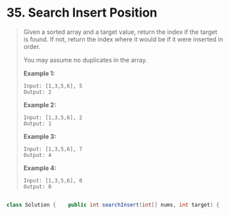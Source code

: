 # 35. Search Insert Position

> Given a sorted array and a target value, return the index if the target is found. If not, return the index where it would be if it were inserted in order.
>
> You may assume no duplicates in the array.
>
> **Example 1:**
>
> ```text
> Input: [1,3,5,6], 5
> Output: 2
> ```
>
> **Example 2:**
>
> ```text
> Input: [1,3,5,6], 2
> Output: 1
> ```
>
> **Example 3:**
>
> ```text
> Input: [1,3,5,6], 7
> Output: 4
> ```
>
> **Example 4:**
>
> ```text
> Input: [1,3,5,6], 0
> Output: 0
> ```

```java

class Solution {    public int searchInsert(int[] nums, int target) {        if(nums.length == 0) {            return 0;        }        int start = 0;        int end = nums.length-1;        while(start + 1 < end) {            int mid = start + (end-start)/2;            if(nums[mid] == target) {                return mid;            }            if(nums[mid] < target) {                start = mid;            } else {                end = mid;            }        }        if(nums[start] == target) {            return start;        }        if(nums[end] == target) {            return end;        }        return nums[start] > target ? 0 : nums[end] < target ? end + 1 : start + 1;    }}
```

